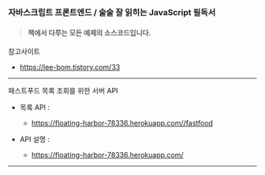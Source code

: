 ### 자바스크립트 프론트엔드 / 술술 잘 읽히는 JavaScript 필독서

> #### 책에서 다루는 모든 예제의 소스코드입니다.

참고사이트

- https://lee-bom.tistory.com/33

---

패스트푸드 목록 조회를 위한 서버 API

- 목록 API :

  - https://floating-harbor-78336.herokuapp.com//fastfood

- API 설명 :
  - https://floating-harbor-78336.herokuapp.com/

---
